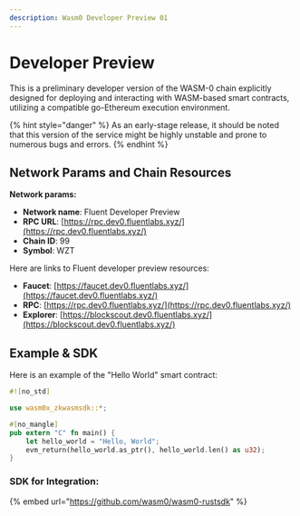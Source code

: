 ```yaml
---
description: Wasm0 Developer Preview 01
---
```


# Developer Preview

This is a preliminary developer version of the WASM-0 chain explicitly designed for deploying and interacting with WASM-based smart contracts, utilizing a compatible go-Ethereum execution environment.

{% hint style="danger" %}
As an early-stage release, it should be noted that this version of the service might be highly unstable and prone to numerous bugs and errors.
{% endhint %}

## Network Params and Chain Resources

**Network params:**

* **Network name**: Fluent Developer Preview
* **RPC URL**: [https://rpc.dev0.fluentlabs.xyz/](https://rpc.dev0.fluentlabs.xyz/)
* **Chain ID**: 99
* **Symbol**: WZT

Here are links to Fluent developer preview resources:

* **Faucet**: [https://faucet.dev0.fluentlabs.xyz/](https://faucet.dev0.fluentlabs.xyz/)
* **RPC**: [https://rpc.dev0.fluentlabs.xyz/](https://rpc.dev0.fluentlabs.xyz/)
* **Explorer**: [https://blockscout.dev0.fluentlabs.xyz/](https://blockscout.dev0.fluentlabs.xyz/)

## Example & SDK

Here is an example of the "Hello World" smart contract:

```rust
#![no_std]

use wasm0x_zkwasmsdk::*;

#[no_mangle]
pub extern "C" fn main() {
    let hello_world = "Hello, World";
    evm_return(hello_world.as_ptr(), hello_world.len() as u32);
}
```

### SDK for Integration:&#x20;

{% embed url="https://github.com/wasm0/wasm0-rustsdk" %}
